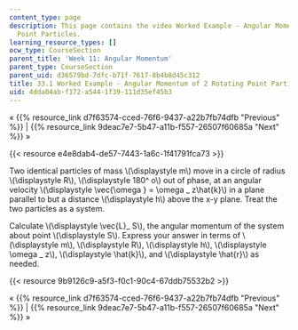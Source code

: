```yaml
---
content_type: page
description: This page contains the video Worked Example - Angular Momentum of 2 Rotating
  Point Particles.
learning_resource_types: []
ocw_type: CourseSection
parent_title: 'Week 11: Angular Momentum'
parent_type: CourseSection
parent_uid: d36579bd-7dfc-b71f-7617-8b4b8d45c312
title: 33.1 Worked Example - Angular Momentum of 2 Rotating Point Particles
uid: 4dda04ab-f172-a544-1f39-111d35ef45b3
---
```


« {{% resource_link d7f63574-cced-76f6-9437-a22b7fb74dfb "Previous" %}} | {{% resource_link 9deac7e7-5b47-a11b-f557-26507f60685a "Next" %}} »

{{< resource e4e8dab4-de57-7443-1a6c-1f41791fca73 >}}

Two identical particles of mass \\(\\displaystyle m\\) move in a circle of radius \\(\\displaystyle R\\), \\(\\displaystyle 180^ o\\) out of phase, at an angular velocity \\(\\displaystyle \\vec{\\omega } = \\omega \_ z\\hat{k}\\) in a plane parallel to but a distance \\(\\displaystyle h\\) above the x-y plane. Treat the two particles as a system.

Calculate \\(\\displaystyle \\vec{L}\_ S\\), the angular momentum of the system about point \\(\\displaystyle S\\). Express your answer in terms of \\(\\displaystyle m\\), \\(\\displaystyle R\\), \\(\\displaystyle h\\), \\(\\displaystyle \\omega \_ z\\), \\(\\displaystyle \\hat{k}\\), and \\(\\displaystyle \\hat{r}\\) as needed.

{{< resource 9b9126c9-a5f3-f0c1-90c4-67ddb75532b2 >}}

« {{% resource_link d7f63574-cced-76f6-9437-a22b7fb74dfb "Previous" %}} | {{% resource_link 9deac7e7-5b47-a11b-f557-26507f60685a "Next" %}} »